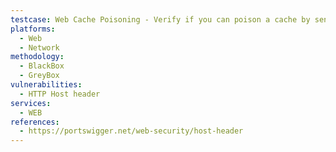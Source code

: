 ```yaml
---
testcase: Web Cache Poisoning - Verify if you can poison a cache by sending a crafted Host header and assess whether other users then see or receive the poisoned response. Web (HTTP/HTTPS) service
platforms: 
  - Web
  - Network
methodology: 
  - BlackBox
  - GreyBox
vulnerabilities:
  - HTTP Host header
services:
  - WEB
references:
  - https://portswigger.net/web-security/host-header
---
```

